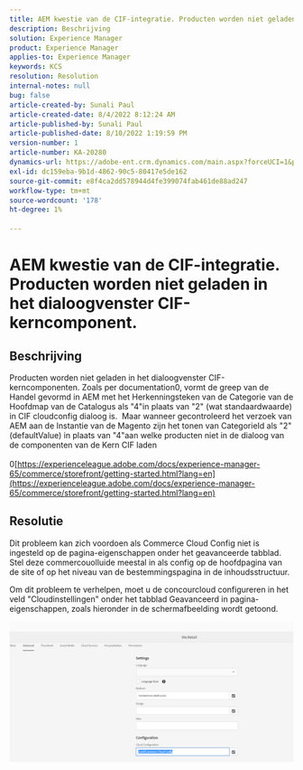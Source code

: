 ```yaml
---
title: AEM kwestie van de CIF-integratie. Producten worden niet geladen in het dialoogvenster CIF-kerncomponent.
description: Beschrijving
solution: Experience Manager
product: Experience Manager
applies-to: Experience Manager
keywords: KCS
resolution: Resolution
internal-notes: null
bug: false
article-created-by: Sunali Paul
article-created-date: 8/4/2022 8:12:24 AM
article-published-by: Sunali Paul
article-published-date: 8/10/2022 1:19:59 PM
version-number: 1
article-number: KA-20280
dynamics-url: https://adobe-ent.crm.dynamics.com/main.aspx?forceUCI=1&pagetype=entityrecord&etn=knowledgearticle&id=b6bf0d28-cd13-ed11-b83d-002248086a27
exl-id: dc159eba-9b1d-4862-90c5-80417e5de162
source-git-commit: e8f4ca2dd578944d4fe399074fab461de88ad247
workflow-type: tm+mt
source-wordcount: '178'
ht-degree: 1%

---
```


# AEM kwestie van de CIF-integratie. Producten worden niet geladen in het dialoogvenster CIF-kerncomponent.

## Beschrijving

Producten worden niet geladen in het dialoogvenster CIF-kerncomponenten. Zoals per documentation0, vormt de greep van de Handel gevormd in AEM met het Herkenningsteken van de Categorie van de Hoofdmap van de Catalogus als &quot;4&quot;in plaats van &quot;2&quot; (wat standaardwaarde) in CIF cloudconfig dialoog is.  Maar wanneer gecontroleerd het verzoek van AEM aan de Instantie van de Magento zijn het tonen van CategorieId als &quot;2&quot; (defaultValue) in plaats van &quot;4&quot;aan welke producten niet in de dialoog van de componenten van de Kern CIF laden<br><br>0[https://experienceleague.adobe.com/docs/experience-manager-65/commerce/storefront/getting-started.html?lang=en](https://experienceleague.adobe.com/docs/experience-manager-65/commerce/storefront/getting-started.html?lang=en)

## Resolutie


Dit probleem kan zich voordoen als Commerce Cloud Config niet is ingesteld op de pagina-eigenschappen onder het geavanceerde tabblad. Stel deze commercouolluide meestal in als config op de hoofdpagina van de site of op het niveau van de bestemmingspagina in de inhoudsstructuur.

Om dit probleem te verhelpen, moet u de concourcloud configureren in het veld &quot;Cloudinstellingen&quot; onder het tabblad Geavanceerd in pagina-eigenschappen, zoals hieronder in de schermafbeelding wordt getoond.

![](assets/35698328-9514-ed11-b83d-002248086a9c.png)
